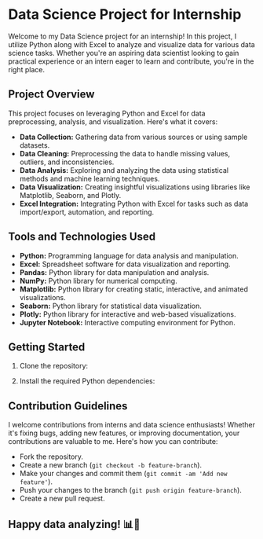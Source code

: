 # Data Science Project for Internship

Welcome to my Data Science project for an internship! In this project, I utilize Python along with Excel to analyze and visualize data for various data science tasks. Whether you're an aspiring data scientist looking to gain practical experience or an intern eager to learn and contribute, you're in the right place.

## Project Overview

This project focuses on leveraging Python and Excel for data preprocessing, analysis, and visualization. Here's what it covers:

- **Data Collection:** Gathering data from various sources or using sample datasets.
- **Data Cleaning:** Preprocessing the data to handle missing values, outliers, and inconsistencies.
- **Data Analysis:** Exploring and analyzing the data using statistical methods and machine learning techniques.
- **Data Visualization:** Creating insightful visualizations using libraries like Matplotlib, Seaborn, and Plotly.
- **Excel Integration:** Integrating Python with Excel for tasks such as data import/export, automation, and reporting.

## Tools and Technologies Used

- **Python:** Programming language for data analysis and manipulation.
- **Excel:** Spreadsheet software for data visualization and reporting.
- **Pandas:** Python library for data manipulation and analysis.
- **NumPy:** Python library for numerical computing.
- **Matplotlib:** Python library for creating static, interactive, and animated visualizations.
- **Seaborn:** Python library for statistical data visualization.
- **Plotly:** Python library for interactive and web-based visualizations.
- **Jupyter Notebook:** Interactive computing environment for Python.

  
## Getting Started

1. Clone the repository:


2. Install the required Python dependencies:


## Contribution Guidelines

I welcome contributions from interns and data science enthusiasts! Whether it's fixing bugs, adding new features, or improving documentation, your contributions are valuable to me. Here's how you can contribute:

- Fork the repository.
- Create a new branch (`git checkout -b feature-branch`).
- Make your changes and commit them (`git commit -am 'Add new feature'`).
- Push your changes to the branch (`git push origin feature-branch`).
- Create a new pull request.


## Happy data analyzing! 📊🐍





